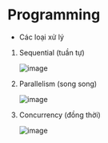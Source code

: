 # Programming

- Các loại xử lý

1. Sequential (tuần tự)

   ![image](https://res.cloudinary.com/kori/image/upload/v1618723069/blogs/programming/1.png)

2. Parallelism (song song)

   ![image](https://res.cloudinary.com/kori/image/upload/v1618723069/blogs/programming/2.png)

3. Concurrency (đồng thời)

   ![image](https://res.cloudinary.com/kori/image/upload/v1618723069/blogs/programming/3.png)
